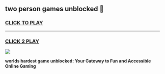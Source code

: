 
## two person games unblocked 👋
<h3>
<a href="https://premium.freeplayer.one?title=two_person_games_unblocked&ref=13F">CLICK TO PLAY</a></h3>
<hr>

<h3>
<a href="https://premium.freeplayer.one?title=two_person_games_unblocked&ref=13F">CLICK 2 PLAY</a>
  
</h3>

<a href="https://premium.freeplayer.one?title=two_person_games_unblocked&ref=12F/"><img src="https://clearcache.store/games.png"></a>


**worlds hardest game unblocked: Your Gateway to Fun and Accessible Online Gaming**
